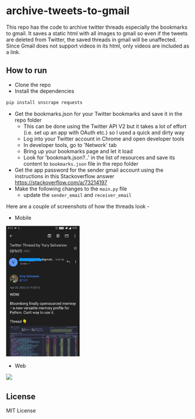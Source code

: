 # archive-tweets-to-gmail
This repo has the code to archive twitter threads especially the bookmarks to gmail. It saves a static html with all images to gmail so even if the tweets are deleted from Twitter, the saved threads in gmail will be unaffected. Since Gmail does not support videos in its html, only videos are included as a link.

## How to run
- Clone the repo
- Install the dependencies
```bash
pip install snscrape requests
```
- Get the bookmarks.json for your Twitter bookmarks and save it in the repo folder
  - This can be done using the Twitter API V2 but it takes a lot of effort (i.e. set up an app with OAuth etc.) so I used a quick and dirty way
  - Log into your Twitter account in Chrome and open developer tools
  - In developer tools, go to 'Network' tab
  - Bring up your bookmarks page and let it load
  - Look for 'bookmark.json?..' in the list of resources and save its content to `bookmarks.json` file in the repo folder
- Get the app password for the sender gmail account using the instructions in this Stackoverflow answer https://stackoverflow.com/a/73214197
- Make the following changes to the `main.py` file
  - update the `sender_email` and `receiver_email`
  
Here are a couple of screenshots of how the threads look -

- Mobile
<img src="mobile.jpg" width="200">

- Web
<img src="web.png" width="400">

## License
MIT License
